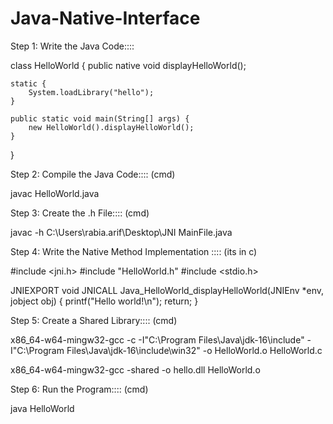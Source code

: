 # Java-Native-Interface


Step 1: Write the Java Code::::

class HelloWorld {
    public native void displayHelloWorld();

    static {
        System.loadLibrary("hello");
    }
    
    public static void main(String[] args) {
        new HelloWorld().displayHelloWorld();
    }
}


Step 2: Compile the Java Code:::: (cmd)

javac HelloWorld.java



Step 3: Create the .h File:::: (cmd)

javac -h C:\Users\rabia.arif\Desktop\JNI MainFile.java



Step 4: Write the Native Method Implementation :::: (its in c)

#include <jni.h>
#include "HelloWorld.h"
#include <stdio.h>

JNIEXPORT void JNICALL 
Java_HelloWorld_displayHelloWorld(JNIEnv *env, jobject obj) 
{
    printf("Hello world!\n");
    return;
}




Step 5: Create a Shared Library:::: (cmd)


x86_64-w64-mingw32-gcc -c -I"C:\Program Files\Java\jdk-16\include" -I"C:\Program Files\Java\jdk-16\include\win32" -o HelloWorld.o HelloWorld.c

x86_64-w64-mingw32-gcc -shared -o hello.dll HelloWorld.o



Step 6: Run the Program:::: (cmd)

java HelloWorld
